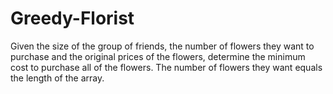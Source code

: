 # Greedy-Florist

Given the size of the group of friends, the number of flowers they want to purchase and the original prices of the flowers, determine the minimum cost to purchase all of the flowers. The number of flowers they want equals the length of the  array.
